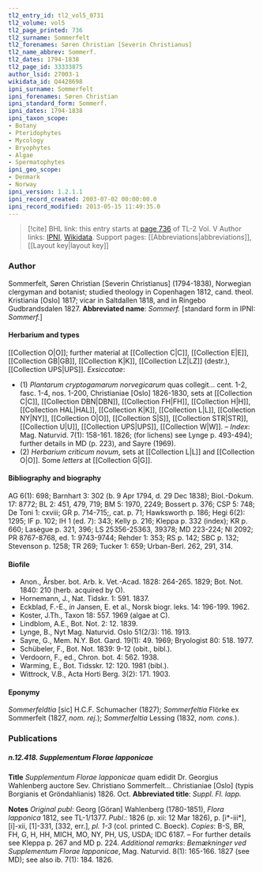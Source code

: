 ```yaml
---
tl2_entry_id: tl2_vol5_0731
tl2_volume: vol5
tl2_page_printed: 736
tl2_surname: Sommerfelt
tl2_forenames: Søren Christian [Severin Christianus]
tl2_name_abbrev: Sommerf.
tl2_dates: 1794-1838
tl2_page_id: 33333875
author_lsid: 27003-1
wikidata_id: Q4428698
ipni_surname: Sommerfelt
ipni_forenames: Søren Christian
ipni_standard_form: Sommerf.
ipni_dates: 1794-1838
ipni_taxon_scope: 
- Botany
- Pteridophytes
- Mycology
- Bryophytes
- Algae
- Spermatophytes
ipni_geo_scope: 
- Denmark
- Norway
ipni_version: 1.2.1.1
ipni_record_created: 2003-07-02 00:00:00.0
ipni_record_modified: 2013-05-15 11:49:35.0
---
```


> [!cite] BHL link: this entry starts at [page 736](https://www.biodiversitylibrary.org/page/33333875) of TL-2 Vol. V
> Author links: [IPNI](https://www.ipni.org/a/27003-1), [Wikidata](https://www.wikidata.org/wiki/Q4428698). Support pages: [[Abbreviations|abbreviations]], [[Layout key|layout key]]

### Author

Sommerfelt, Søren Christian \[Severin Christianus\] (1794-1838), Norwegian clergyman and botanist; studied theology in Copenhagen 1812, cand. theol. Kristiania \[Oslo\] 1817; vicar in Saltdallen 1818, and in Ringebo Gudbrandsdalen 1827. 
**Abbreviated name**: *Sommerf.* \[standard form in IPNI: *Sommerf.*\]

#### Herbarium and types

[[Collection O|O]]; further material at [[Collection C|C]], [[Collection E|E]], [[Collection GB|GB]], [[Collection K|K]], [[Collection LZ|LZ]] (destr.), [[Collection UPS|UPS]].
*Exsiccatae*:
- (1) *Plantarum cryptogamarum norvegicarum* quas collegit... cent. 1-2, fasc. 1-4, nos. 1-200, Christianiae \[Oslo\] 1826-1830, sets at [[Collection C|C]], [[Collection DBN|DBN]], [[Collection FH|FH]], [[Collection H|H]], [[Collection HAL|HAL]], [[Collection K|K]], [[Collection L|L]], [[Collection NY|NY]], [[Collection O|O]], [[Collection S|S]], [[Collection STR|STR]], [[Collection U|U]], [[Collection UPS|UPS]], [[Collection W|W]]. – *Index*: Mag. Naturvid. 7(1): 158-161. 1826; (for lichens) see Lynge p. 493-494); further details in MD (p. 223), and Sayre (1969).
- (2) *Herbarium criticum novum*, sets at [[Collection L|L]] and [[Collection O|O]].
Some *letters* at [[Collection G|G]].

#### Bibliography and biography

AG 6(1): 698; Barnhart 3: 302 (b. 9 Apr 1794, d. 29 Dec 1838); Biol.-Dokum. 17: 8772; BL 2: 451, 479, 719; BM 5: 1970, 2249; Bossert p. 376; CSP 5: 748; De Toni 1: cxviii; GR p. 714-715;, cat. p. 71; Hawksworth p. 186; Hegi 6(2): 1295; IF p. 102; IH 1 (ed. 7): 343; Kelly p. 216; Kleppa p. 332 (index); KR p. 660; Lasègue p. 321, 396; LS 25356-25363, 39378; MD 223-224; NI 2092; PR 8767-8768, ed. 1: 9743-9744; Rehder 1: 353; RS p. 142; SBC p. 132; Stevenson p. 1258; TR 269; Tucker 1: 659; Urban-Berl. 262, 291, 314.

#### Biofile

- Anon., Årsber. bot. Arb. k. Vet.-Acad. 1828: 264-265. 1829; Bot. Not. 1840: 210 (herb. acquired by O).
- Hornemann, J., Nat. Tidskr. 1: 591. 1837.
- Eckblad, F.-E., *in* Jansen, E. et al., Norsk biogr. leks. 14: 196-199. 1962.
- Koster, J.Th., Taxon 18: 557. 1969 (algae at C).
- Lindblom, A.E., Bot. Not. 2: 12. 1839.
- Lynge, B., Nyt Mag. Naturvid. Oslo 51(2/3): 116. 1913.
- Sayre, G., Mem. N.Y. Bot. Gard. 19(1): 49. 1969; Bryologist 80: 518. 1977.
- Schübeler, F., Bot. Not. 1839: 9-12 (obit., bibl.).
- Verdoorn, F., ed., Chron. bot. 4: 562. 1938.
- Warming, E., Bot. Tidsskr. 12: 120. 1981 (bibl.).
- Wittrock, V.B., Acta Horti Berg. 3(2): 171. 1903.

#### Eponymy

*Sommerfeldtia* \[sic\] H.C.F. Schumacher (1827); *Sommerfeltia* Flörke ex Sommerfelt (1827, *nom. rej.*); *Sommerfeltia* Lessing (1832, *nom. cons.*).

### Publications

##### n.12.418. Supplementum Florae lapponicae

**Title**
*Supplementum Florae lapponicae* quam edidit Dr. Georgius Wahlenberg auctore Sev. Christiano Sommerfelt... Christianiae \[Oslo\] (typis Borgianis et Gröndahlianis) 1826. Oct.
**Abbreviated title**: *Suppl. Fl. lapp.*

**Notes**
*Original publ*: Georg \[Göran\] Wahlenberg (1780-1851), *Flora lapponica* 1812, see TL-1/1377.
*Publ*.: 1826 (p. xii: 12 Mar 1826), p. \[i\*-iii\*\], \[i\]-xii, \[1\]-331, \[332, err.\], *pl. 1-3* (col. printed C. Boeck). *Copies*: B-S, BR, FH, G, H, HH, MICH, MO, NY, PH, US, USDA; IDC 6187. – For further details see Kleppa p. 267 and MD p. 224.
*Additional remarks*: *Bemækninger ved Supplementum Florae lapponicae*, Mag. Naturvid. 8(1): 165-166. 1827 (see MD); see also ib. 7(1): 184. 1826.

